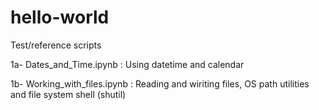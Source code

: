 # hello-world

Test/reference scripts


1a- Dates_and_Time.ipynb : Using datetime and calendar

1b- Working_with_files.ipynb : Reading and wiriting files, OS path utilities and file system shell (shutil)
